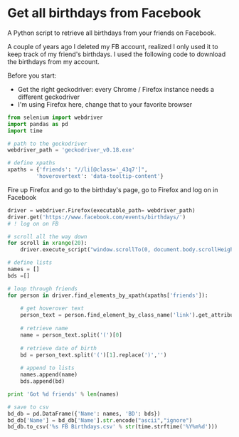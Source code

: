 
<h1> Get all birthdays from Facebook </h1>
A Python script to retrieve all birthdays from your friends on Facebook.

A couple of years ago I deleted my FB account, realized I only used it to keep track of my friend's birthdays. 
I used the following code to download the birthdays from my account.

Before you start:
* Get the right geckodriver: every Chrome / Firefox instance needs a different geckodriver
* I'm using Firefox here, change that to your favorite browser

```python
from selenium import webdriver
import pandas as pd
import time

# path to the geckodriver
webdriver_path = 'geckodriver_v0.18.exe'

# define xpaths
xpaths = {'friends': "//li[@class='_43q7']",
         'hoverovertext': 'data-tooltip-content'}
```

Fire up Firefox and go to the birthday's page, go to Firefox and log on in Facebook


```python
driver = webdriver.Firefox(executable_path= webdriver_path)
driver.get('https://www.facebook.com/events/birthdays/')
# ! log on on FB
```


```python
# scroll all the way down
for scroll in xrange(20):
    driver.execute_script("window.scrollTo(0, document.body.scrollHeight);")
```


```python
# define lists
names = []
bds =[]

# loop through friends
for person in driver.find_elements_by_xpath(xpaths['friends']):
    
    # get hoverover text
    person_text = person.find_element_by_class_name('link').get_attribute(xpaths['hoverovertext'])
    
    # retrieve name
    name = person_text.split('(')[0]
    
    # retrieve date of birth
    bd = person_text.split('(')[1].replace(')','')
    
    # append to lists
    names.append(name)
    bds.append(bd)
```


```python
print 'Got %d friends' % len(names)
```


```python
# save to csv
bd_db = pd.DataFrame({'Name': names, 'BD': bds})
bd_db['Name'] = bd_db['Name'].str.encode("ascii","ignore")
bd_db.to_csv('%s FB Birthdays.csv' % str(time.strftime('%Y%m%d')))
```


```python

```
